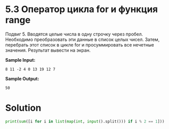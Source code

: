 # 5.3 Оператор цикла for и функция range

Подвиг 5. Вводятся целые числа в одну строчку через пробел. Необходимо преобразовать эти данные в список целых чисел.
Затем, перебрать этот список в цикле for и просуммировать все нечетные значения. Результат вывести на экран.

**Sample Input:**

```
8 11 -2 4 0 13 19 12 7
```

**Sample Output:**

```
50
```

# Solution

```python
print(sum([i for i in list(map(int, input().split())) if i % 2 == 1]))
```